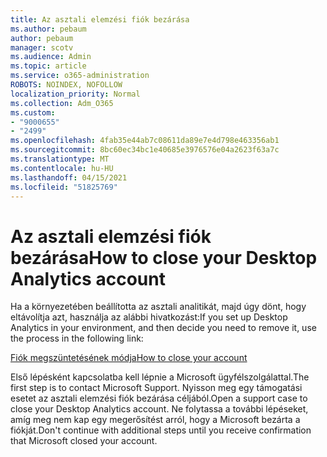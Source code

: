 ```yaml
---
title: Az asztali elemzési fiók bezárása
ms.author: pebaum
author: pebaum
manager: scotv
ms.audience: Admin
ms.topic: article
ms.service: o365-administration
ROBOTS: NOINDEX, NOFOLLOW
localization_priority: Normal
ms.collection: Adm_O365
ms.custom:
- "9000655"
- "2499"
ms.openlocfilehash: 4fab35e44ab7c08611da89e7e4d798e463356ab1
ms.sourcegitcommit: 8bc60ec34bc1e40685e3976576e04a2623f63a7c
ms.translationtype: MT
ms.contentlocale: hu-HU
ms.lasthandoff: 04/15/2021
ms.locfileid: "51825769"
---
```

# <a name="how-to-close-your-desktop-analytics-account"></a><span data-ttu-id="c8743-102">Az asztali elemzési fiók bezárása</span><span class="sxs-lookup"><span data-stu-id="c8743-102">How to close your Desktop Analytics account</span></span>

<span data-ttu-id="c8743-103">Ha a környezetében beállította az asztali analitikát, majd úgy dönt, hogy eltávolítja azt, használja az alábbi hivatkozást:</span><span class="sxs-lookup"><span data-stu-id="c8743-103">If you set up Desktop Analytics in your environment, and then decide you need to remove it, use the process in the following link:</span></span>

[<span data-ttu-id="c8743-104">Fiók megszüntetésének módja</span><span class="sxs-lookup"><span data-stu-id="c8743-104">How to close your account</span></span>](https://docs.microsoft.com/configmgr/desktop-analytics/account-close)

<span data-ttu-id="c8743-105">Első lépésként kapcsolatba kell lépnie a Microsoft ügyfélszolgálattal.</span><span class="sxs-lookup"><span data-stu-id="c8743-105">The first step is to contact Microsoft Support.</span></span> <span data-ttu-id="c8743-106">Nyisson meg egy támogatási esetet az asztali elemzési fiók bezárása céljából.</span><span class="sxs-lookup"><span data-stu-id="c8743-106">Open a support case to close your Desktop Analytics account.</span></span> <span data-ttu-id="c8743-107">Ne folytassa a további lépéseket, amíg meg nem kap egy megerősítést arról, hogy a Microsoft bezárta a fiókját.</span><span class="sxs-lookup"><span data-stu-id="c8743-107">Don't continue with additional steps until you receive confirmation that Microsoft closed your account.</span></span>